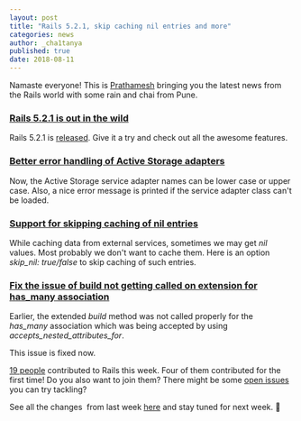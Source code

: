 ```yaml
---
layout: post
title: "Rails 5.2.1, skip caching nil entries and more"
categories: news
author: _cha1tanya
published: true
date: 2018-08-11
---
```


Namaste everyone! This is [Prathamesh](https://twitter.com/_cha1tanya) bringing you the latest news from the Rails world with some rain and chai from Pune.

### [Rails 5.2.1 is out in the wild](https://weblog.rubyonrails.org/2018/8/7/Rails-5-2-1-has-been-released/)

Rails 5.2.1 is [released](https://weblog.rubyonrails.org/2018/8/7/Rails-5-2-1-has-been-released/). Give it a try and check out all the awesome features.

### [Better error handling of Active Storage adapters](https://github.com/rails/rails/pull/33540)

Now, the Active Storage service adapter names can be lower case or upper case. Also, a nice error message is printed if the service adapter class can't be loaded.

### [Support for skipping caching of nil entries](https://github.com/rails/rails/pull/25437)

While caching data from external services, sometimes we may get _nil_ values. Most probably we don't want to cache them. Here is an option _skip\_nil: true/false_ to skip caching of such entries.

### [Fix the issue of build not getting called on extension for has_many association](https://github.com/rails/rails/pull/33454)

Earlier, the extended _build_ method was not called properly for the _has\_many_ association which was being accepted by using _accepts\_nested\_attributes\_for_.  
  
This issue is fixed now.

[19 people](https://contributors.rubyonrails.org/contributors/in-time-window/20180805-20180811) contributed to Rails this week. Four of them contributed for the first time! Do you also want to join them? There might be some [open issues](https://github.com/rails/rails/issues) you can try tackling?  
  
See all the changes&nbsp; from last week [here](https://github.com/rails/rails/compare/master@%7B2018-8-5%7D...master@%7B2018-08-11%7D) and stay tuned for next week. 👋

